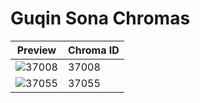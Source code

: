 # Guqin Sona Chromas

| Preview | Chroma ID |
|---------|-----------|
| ![37008](https://raw.communitydragon.org/latest/plugins/rcp-be-lol-game-data/global/default/v1/champion-chroma-images/37/37008.png) | 37008 |
| ![37055](https://raw.communitydragon.org/latest/plugins/rcp-be-lol-game-data/global/default/v1/champion-chroma-images/37/37055.png) | 37055 |